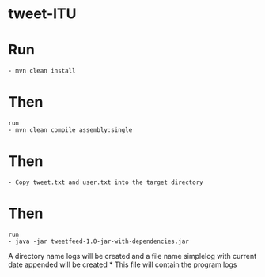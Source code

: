 # tweet-ITU



# Run
    - mvn clean install

# Then
    run
    - mvn clean compile assembly:single
# Then
    - Copy tweet.txt and user.txt into the target directory

# Then
    run
    - java -jar tweetfeed-1.0-jar-with-dependencies.jar


A directory name logs will be created
    and
        a file name simplelog with current date appended will be created
        * This file will contain the program logs
